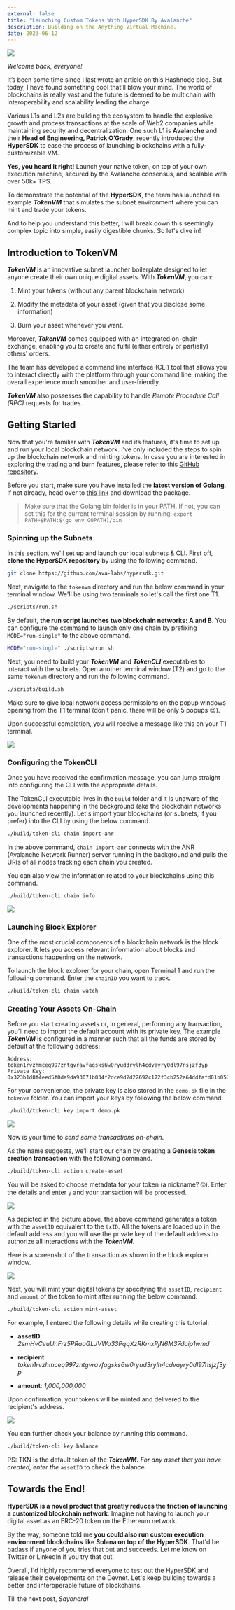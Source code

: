 ```yaml
---
external: false
title: "Launching Custom Tokens With HyperSDK By Avalanche"
description: Building on the Anything Virtual Machine.
date: 2023-06-12
---
```


![](/images/blog/2.webp)

*Welcome back, everyone!*

It’s been some time since I last wrote an article on this Hashnode blog. But today, I have found something cool that’ll blow your mind. The world of blockchains is really vast and the future is deemed to be multichain with interoperability and scalability leading the charge.

Various L1s and L2s are building the ecosystem to handle the explosive growth and process transactions at the scale of Web2 companies while maintaining security and decentralization. One such L1 is **Avalanche** and their **Head of Engineering, Patrick O’Grady**, recently introduced the **HyperSDK** to ease the process of launching blockchains with a fully-customizable VM.

**Yes, you heard it right!** Launch your native token, on top of your own execution machine, secured by the Avalanche consensus, and scalable with over 50k+ TPS.

To demonstrate the potential of the **HyperSDK**, the team has launched an example ***TokenVM*** that simulates the subnet environment where you can mint and trade your tokens.

And to help you understand this better, I will break down this seemingly complex topic into simple, easily digestible chunks. So let's dive in!

## Introduction to TokenVM

***TokenVM*** is an innovative subnet launcher boilerplate designed to let anyone create their own unique digital assets. With ***TokenVM***, you can:

1. Mint your tokens (without any parent blockchain network)
    
2. Modify the metadata of your asset (given that you disclose some information)
    
3. Burn your asset whenever you want.
    

Moreover, ***TokenVM*** comes equipped with an integrated on-chain exchange, enabling you to create and fulfil (either entirely or partially) others' orders.

The team has developed a command line interface (CLI) tool that allows you to interact directly with the platform through your command line, making the overall experience much smoother and user-friendly.

***TokenVM*** also possesses the capability to handle *Remote Procedure Call (RPC)* requests for trades.

## Getting Started

Now that you're familiar with ***TokenVM*** and its features, it's time to set up and run your local blockchain network. I’ve only included the steps to spin up the blockchain network and minting tokens. In case you are interested in exploring the trading and burn features, please refer to this [GitHub repository](https://github.com/ava-labs/hypersdk/tree/main/examples/tokenvm).

Before you start, make sure you have installed the **latest version of Golang**. If not already, head over to [this link](https://go.dev/doc/install) and download the package.

> Make sure that the Golang bin folder is in your PATH. If not, you can set this for the current terminal session by running: `export PATH=$PATH:$(go env GOPATH)/bin`

### Spinning up the Subnets

In this section, we'll set up and launch our local subnets & CLI. First off, **clone the HyperSDK repository** by using the following command.

```bash
git clone https://github.com/ava-labs/hypersdk.git
```

Next, navigate to the `tokenvm` directory and run the below command in your terminal window. We'll be using two terminals so let's call the first one T1.

```bash
./scripts/run.sh
```

By default, **the run script launches two blockchain networks: A and B**. You can configure the command to launch only one chain by prefixing `MODE="run-single"` to the above command.

```bash
MODE="run-single" ./scripts/run.sh
```

Next, you need to build your ***TokenVM*** and ***TokenCLI*** executables to interact with the subnets. Open another terminal window (T2) and go to the same `tokenvm` directory and run the following command.

```bash
./scripts/build.sh
```

Make sure to give local network access permissions on the popup windows opening from the T1 terminal (don't panic, there will be only 5 popups 😉).

Upon successful completion, you will receive a message like this on your T1 terminal.

![](https://cdn.hashnode.com/res/hashnode/image/upload/v1686511169059/7acd9ace-5034-4c5a-bd25-252fe52c8224.png)

### Configuring the TokenCLI

Once you have received the confirmation message, you can jump straight into configuring the CLI with the appropriate details.

The TokenCLI executable lives in the `build` folder and it is unaware of the developments happening in the background (aka the blockchain networks you launched recently). Let's import your blockchains (or subnets, if you prefer) into the CLI by using the below command.

```bash
./build/token-cli chain import-anr
```

In the above command, `chain import-anr` connects with the ANR (Avalanche Network Runner) server running in the background and pulls the URIs of all nodes tracking each chain you created.

You can also view the information related to your blockchains using this command.

```bash
./build/token-cli chain info
```

![](https://cdn.hashnode.com/res/hashnode/image/upload/v1686512014460/877eb64b-15bf-40be-9a3a-0c472411f659.png)

### Launching Block Explorer

One of the most crucial components of a blockchain network is the block explorer. It lets you access relevant information about blocks and transactions happening on the network.

To launch the block explorer for your chain, open Terminal 1 and run the following command. Enter the `chainID` you want to track.

```bash
./build/token-cli chain watch
```

### Creating Your Assets On-Chain

Before you start creating assets or, in general, performing any transaction, you’ll need to import the default account with its private key. The example ***TokenVM*** is configured in a manner such that all the funds are stored by default at the following address:

```plaintext
Address: token1rvzhmceq997zntgvravfagsks6w0ryud3rylh4cdvayry0dl97nsjzf3yp
Private Key: 0x323b1d8f4eed5f0da9da93071b034f2dce9d2d22692c172f3cb252a64ddfafd01b057de320297c29ad0c1f589ea216869cf1938d88c9fbd70d6748323dbf2fa7
```

For your convenience, the private key is also stored in the `demo.pk` file in the `tokenvm` folder. You can import your keys by following the below command.

```bash
./build/token-cli key import demo.pk
```

![](https://cdn.hashnode.com/res/hashnode/image/upload/v1686514359063/23152638-0863-418f-b016-94bd38e863be.png)

Now is your time to *send some transactions on-chain*.

As the name suggests, we’ll start our chain by creating a **Genesis token creation transaction** with the following command.

```bash
./build/token-cli action create-asset
```

You will be asked to choose metadata for your token (a nickname? 🤓). Enter the details and enter `y` and your transaction will be processed.

![](https://cdn.hashnode.com/res/hashnode/image/upload/v1686512848614/7dc04e90-598f-40b9-bfbd-e8f5ec8e8bc2.png)

As depicted in the picture above, the above command generates a token with the `assetID` equivalent to the `txID`. All the tokens are loaded up in the default address and you will use the private key of the default address to authorize all interactions with the ***TokenVM.***

Here is a screenshot of the transaction as shown in the block explorer window.

![](https://cdn.hashnode.com/res/hashnode/image/upload/v1686513369077/b68e1073-b944-4e1f-bad9-2f2d98e1f1af.png)

Next, you will mint your digital tokens by specifying the `assetID`, `recipient` and `amount` of the token to mint after running the below command.

```bash
./build/token-cli action mint-asset
```

For example, I entered the following details while creating this tutorial:

* **assetID**: *2smHvCvuUnFrz5PRaaGLJVWo33PqqXzRKmxPjN6M37doip1wmd*
    
* **recipient**: *token1rvzhmceq997zntgvravfagsks6w0ryud3rylh4cdvayry0dl97nsjzf3yp*
    
* **amount**: *1,000,000,000*
    

Upon confirmation, your tokens will be minted and delivered to the recipient's address.

![](https://cdn.hashnode.com/res/hashnode/image/upload/v1686514437420/3af23ea3-5116-499a-a45a-587cef89dc59.png)

You can further check your balance by running this command.

```bash
./build/token-cli key balance
```

PS: TKN is the default token of the ***TokenVM.*** *For any asset that you have created, enter the* `assetID` to check the balance.

## Towards the End!

**HyperSDK is a novel product that greatly reduces the friction of launching a customized blockchain network**. Imagine not having to launch your digital asset as an ERC-20 token on the Ethereum network.

By the way, someone told me **you could also run custom execution environment blockchains like Solana on top of the HyperSDK**. That'd be badass if anyone of you tries that out and succeeds. Let me know on Twitter or LinkedIn if you try that out.

Overall, I'd highly recommend everyone to test out the HyperSDK and release their developments on the Devnet. Let's keep building towards a better and interoperable future of blockchains.

Till the next post, *Sayonara!*